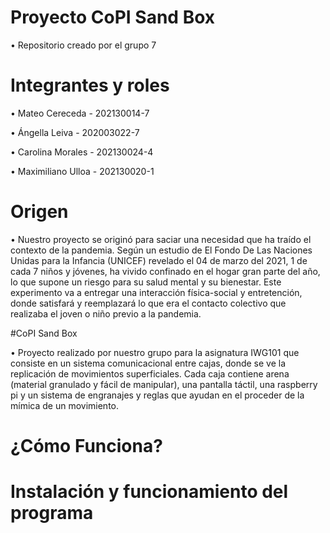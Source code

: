 # Proyecto CoPI Sand Box

•	Repositorio creado por el grupo 7 

# Integrantes y roles

•	Mateo Cereceda - 202130014-7

•	Ángella Leiva - 202003022-7

•	Carolina Morales - 202130024-4

•	Maximiliano Ulloa - 202130020-1

# Origen

•	Nuestro proyecto se originó para saciar una necesidad que ha traído el contexto de la pandemia. Según un estudio de El Fondo De Las Naciones Unidas para la Infancia (UNICEF) revelado el 04 de marzo del 2021, 1 de cada 7 niños y jóvenes, ha vivido confinado en el hogar gran parte del año, lo que supone un riesgo para su salud mental y su bienestar. Este experimento va a entregar una interacción física-social y entretención, donde satisfará y reemplazará lo que era el contacto colectivo que realizaba el joven o niño previo a la pandemia.

#CoPI Sand Box

•	Proyecto realizado por nuestro grupo para la asignatura IWG101 que consiste en un sistema comunicacional entre cajas, donde se ve la replicación de movimientos superficiales. Cada caja contiene arena (material granulado y fácil de manipular), una pantalla táctil, una raspberry pi y un sistema de engranajes y reglas que ayudan en el proceder de la mímica de un movimiento.

# ¿Cómo Funciona?

# Instalación y funcionamiento del programa
